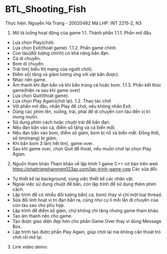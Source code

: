 # BTL_Shooting_Fish
Thực hiện: Nguyễn Hà Trang - 20020482
Mã LHP: INT 2215-2, N3

1. Mô tả luồng hoạt động của game
1.1. Thành phần
1.1.1. Phần mở đầu
- Lựa chọn Play(chơi).
- Lựa chọn Exit(thoát game).
1.1.2. Phần game chính
- Con tàu(đối tượng chính) có khả năng bắn đạn.
- Cá di chuyển.
- Bom di chuyển.
- Trái tim( biểu thị mạng của người chơi).
- Điểm số( tăng và giảm tương ứng với vật bắn được).
- Nhạc nền game.
- Âm thanh khi đạn bắn và khi bắn trúng cá hoặc bom.
1.1.3. Phần kết thúc game(hiện ra sau khi game over)
- Lựa chọn Quit(thoát game).
- Lựa chọn Play Again(chơi lại). 
1.2. Thao tác chơi
- Với phần mở đầu, nhấn Play để chơi, nếu không nhấn Exit.
- Dùng các phím lên, xuống, trái, phải để di chuyển con tàu đến vị trí mong muốn.
- Sử dụng phím cách hoặc chuột trái để bắn đạn.
- Nếu đạn bắn vào cá, điểm số tăng và cá biến mất.
- Nếu đạn bắn vào bom, điểm số giảm, bom bị nổ và biến mất. Đồng thời, số tim(mạng) bị giảm.
- Khi bắn bom 3 lần( hết tim), game over.
- Sau khi game over, chọn Quit để thoát, nếu muốn chơi lại chọn Play Agian.

2. Nguồn tham khảo
 Tham khảo về lập trình 1 game C++ cơ bản trên web https://phattrienphanmem123az.com/lap-trinh-game-cpp
 Các sửa đổi:
 - Tự thiết kế lại background, cùng việc thiết kế các nhân vật.
 - Ngoài việc sử dụng chuột để bắn, còn lập trình để sử dụng thêm phím cách.
 - Lập trình để có nhiều đối tượng bắn( cá, bom) thay vì chỉ một loại thread.
 - Sửa đổi linh hoạt vị trí đạn bắn ra, cũng như cự li mỗi lần di chuyển của con tàu sao cho phù hợp.
 - Lập trình để điểm số giảm, chứ không chỉ tăng nhưng game tham khảo.
 - Tạo âm thanh nền cho game.
 - Tạo được giao diện đẹp hơn cho phần Game Over thay vì  dùng Message Box.
 - Lập trình tạo được phần Play Again, giúp chơi lại mà không cần thoát trò chơi rồi mở lại.

3. Link video demo:
 
